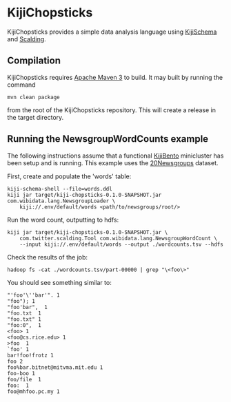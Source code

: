 KijiChopsticks
==============

KijiChopsticks provides a simple data analysis language using
[KijiSchema](https://github.com/kijiproject/kiji-schema/) and
[Scalding](https://github.com/twitter/scalding/).

Compilation
-----------

KijiChopsticks requires [Apache Maven 3](http://maven.apache.org/download.html)
to build. It may built by running the command

    mvn clean package

from the root of the KijiChopsticks repository. This will create a release in
the target directory.

Running the NewsgroupWordCounts example
---------------------------------------

The following instructions assume that a functional
[KijiBento](https://github.com/kijiproject/kiji-bento/) minicluster has been
setup and is running. This example uses the
[20Newsgroups](http://qwone.com/~jason/20Newsgroups/) dataset.

First, create and populate the 'words' table:

    kiji-schema-shell --file=words.ddl
    kiji jar target/kiji-chopsticks-0.1.0-SNAPSHOT.jar com.wibidata.lang.NewsgroupLoader \
        kiji://.env/default/words <path/to/newsgroups/root/>

Run the word count, outputting to hdfs:

    kiji jar target/kiji-chopsticks-0.1.0-SNAPSHOT.jar \
        com.twitter.scalding.Tool com.wibidata.lang.NewsgroupWordCount \
        --input kiji://.env/default/words --output ./wordcounts.tsv --hdfs

Check the results of the job:

    hadoop fs -cat ./wordcounts.tsv/part-00000 | grep "\<foo\>"

You should see something similar to:

    "'foo'\''bar'". 1
    "foo"); 1
    "foo'bar",  1
    "foo.txt  1
    "foo.txt" 1
    "foo:0",  1
    <foo> 1
    <foo@cs.rice.edu> 1
    >foo  1
    `foo' 1
    bar!foo!frotz 1
    foo 2
    foo%bar.bitnet@mitvma.mit.edu 1
    foo-boo 1
    foo/file  1
    foo:  1
    foo@mhfoo.pc.my 1

